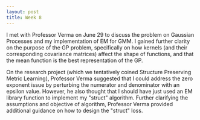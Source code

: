 ```yaml
---
layout: post
title: Week 8
---
```


I met with Professor Verma on June 29 to discuss the problem on Gaussian Processes and my implementation of EM for GMM. I gained further clarity on the purpose of the GP problem, specifically on how kernels (and their corresponding covariance matrices) affect the shape of functions, and that the mean function is the best representation of the GP.

On the research project (which we tentatively coined Structure Preserving Metric Learning), Professor Verma suggested that I could address the zero exponent issue by perturbing the numerator and denominator with an epsilon value. However, he also thought that I should have just used an EM library function to implement my "struct" algorithm. Further clarifying the assumptions and objective of algorithm, Professor Verma provided additional guidance on how to design the "struct" loss.
